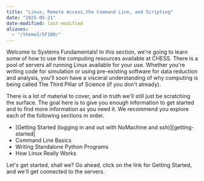 ```yaml
---
title: "Linux, Remote Access,the Command Line, and Scripting"
date: "2025-05-21"
date-modified: last-modified
aliases:
  - "/theme2/SF100/"
---
```


Welcome to Systems Fundamentals! In this section, we're going to
learn some of how to use the computing resources available at CHESS.
There is a pool of servers all running Linux available for your use.
Whether you're writing code for simulation or using pre-existing
software for data reduction and analysis, you'll soon have a
visceral understanding of why computing is being called The Third
Pillar of Science (if you don't already).

There is a lot of material to cover, and in truth we'll still just be scratching the surface.
The goal here is to give you enough information to get started and
to find more information as you need it. We recommend you explore each of
the following sections in order.

- [Getting Started (logging in and out with NoMachine and ssh)][getting-started]
- Command Line Basics
- Writing Standalone Python Programs
- How Linux Really Works

Let's get started, shall we? Go ahead, click on the link for Getting Started, and
we'll get connected to the servers.

